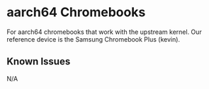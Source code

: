 # aarch64 Chromebooks

For aarch64 chromebooks that work with the upstream kernel. Our reference device is the Samsung Chromebook Plus (kevin).

## Known Issues

N/A

